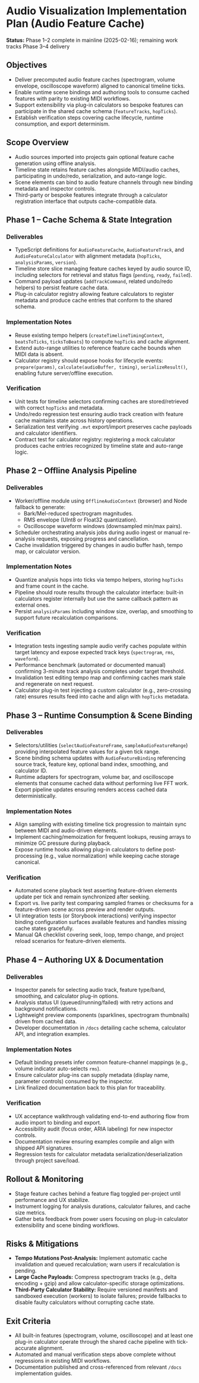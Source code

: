 # Audio Visualization Implementation Plan (Audio Feature Cache)

**Status:** Phase 1–2 complete in mainline (2025-02-16); remaining work tracks Phase 3–4 delivery

## Objectives

- Deliver precomputed audio feature caches (spectrogram, volume envelope, oscilloscope waveform) aligned to canonical timeline ticks.
- Enable runtime scene bindings and authoring tools to consume cached features with parity to existing MIDI workflows.
- Support extensibility via plug-in calculators so bespoke features can participate in the shared cache schema (`featureTracks`, `hopTicks`).
- Establish verification steps covering cache lifecycle, runtime consumption, and export determinism.

## Scope Overview

- Audio sources imported into projects gain optional feature cache generation using offline analysis.
- Timeline state retains feature caches alongside MIDI/audio caches, participating in undo/redo, serialization, and auto-range logic.
- Scene elements can bind to audio feature channels through new binding metadata and inspector controls.
- Third-party or bespoke features integrate through a calculator registration interface that outputs cache-compatible data.

## Phase 1 – Cache Schema & State Integration

### Deliverables

- TypeScript definitions for `AudioFeatureCache`, `AudioFeatureTrack`, and `AudioFeatureCalculator` with alignment metadata (`hopTicks`, `analysisParams`, `version`).
- Timeline store slice managing feature caches keyed by audio source ID, including selectors for retrieval and status flags (`pending`, `ready`, `failed`).
- Command payload updates (`addTrackCommand`, related undo/redo helpers) to persist feature cache data.
- Plug-in calculator registry allowing feature calculators to register metadata and produce cache entries that conform to the shared schema.

### Implementation Notes

- Reuse existing tempo helpers (`createTimelineTimingContext`, `beatsToTicks`, `ticksToBeats`) to compute `hopTicks` and cache alignment.
- Extend auto-range utilities to reference feature cache bounds when MIDI data is absent.
- Calculator registry should expose hooks for lifecycle events: `prepare(params)`, `calculate(audioBuffer, timing)`, `serializeResult()`, enabling future server/offline execution.

### Verification

- Unit tests for timeline selectors confirming caches are stored/retrieved with correct `hopTicks` and metadata.
- Undo/redo regression test ensuring audio track creation with feature cache maintains state across history operations.
- Serialization test verifying `.mvt` export/import preserves cache payloads and calculator identifiers.
- Contract test for calculator registry: registering a mock calculator produces cache entries recognized by timeline state and auto-range logic.

## Phase 2 – Offline Analysis Pipeline

### Deliverables

- Worker/offline module using `OfflineAudioContext` (browser) and Node fallback to generate:
  - Bark/Mel-reduced spectrogram magnitudes.
  - RMS envelope (UInt8 or Float32 quantization).
  - Oscilloscope waveform windows (downsampled min/max pairs).
- Scheduler orchestrating analysis jobs during audio ingest or manual re-analysis requests, exposing progress and cancellation.
- Cache invalidation triggered by changes in audio buffer hash, tempo map, or calculator version.

### Implementation Notes

- Quantize analysis hops into ticks via tempo helpers, storing `hopTicks` and frame count in the cache.
- Pipeline should route results through the calculator interface: built-in calculators register internally but use the same callback pattern as external ones.
- Persist `analysisParams` including window size, overlap, and smoothing to support future recalculation comparisons.

### Verification

- Integration tests ingesting sample audio verify caches populate within target latency and expose expected track keys (`spectrogram`, `rms`, `waveform`).
- Performance benchmark (automated or documented manual) confirming 3-minute track analysis completes under target threshold.
- Invalidation test editing tempo map and confirming caches mark stale and regenerate on next request.
- Calculator plug-in test injecting a custom calculator (e.g., zero-crossing rate) ensures results feed into cache and align with `hopTicks` metadata.

## Phase 3 – Runtime Consumption & Scene Binding

### Deliverables

- Selectors/utilities (`selectAudioFeatureFrame`, `sampleAudioFeatureRange`) providing interpolated feature values for a given tick range.
- Scene binding schema updates with `AudioFeatureBinding` referencing source track, feature key, optional band index, smoothing, and calculator ID.
- Runtime adapters for spectrogram, volume bar, and oscilloscope elements that consume cached data without performing live FFT work.
- Export pipeline updates ensuring renders access cached data deterministically.

### Implementation Notes

- Align sampling with existing timeline tick progression to maintain sync between MIDI and audio-driven elements.
- Implement caching/memoization for frequent lookups, reusing arrays to minimize GC pressure during playback.
- Expose runtime hooks allowing plug-in calculators to define post-processing (e.g., value normalization) while keeping cache storage canonical.

### Verification

- Automated scene playback test asserting feature-driven elements update per tick and remain synchronized after seeking.
- Export vs. live parity test comparing sampled frames or checksums for a feature-driven scene across preview and render outputs.
- UI integration tests (or Storybook interactions) verifying inspector binding configuration surfaces available features and handles missing cache states gracefully.
- Manual QA checklist covering seek, loop, tempo change, and project reload scenarios for feature-driven elements.

## Phase 4 – Authoring UX & Documentation

### Deliverables

- Inspector panels for selecting audio track, feature type/band, smoothing, and calculator plug-in options.
- Analysis status UI (queued/running/failed) with retry actions and background notifications.
- Lightweight preview components (sparklines, spectrogram thumbnails) driven from cached data.
- Developer documentation in `/docs` detailing cache schema, calculator API, and integration examples.

### Implementation Notes

- Default binding presets infer common feature-channel mappings (e.g., volume indicator auto-selects `rms`).
- Ensure calculator plug-ins can supply metadata (display name, parameter controls) consumed by the inspector.
- Link finalized documentation back to this plan for traceability.

### Verification

- UX acceptance walkthrough validating end-to-end authoring flow from audio import to binding and export.
- Accessibility audit (focus order, ARIA labeling) for new inspector controls.
- Documentation review ensuring examples compile and align with shipped API signatures.
- Regression tests for calculator metadata serialization/deserialization through project save/load.

## Rollout & Monitoring

- Stage feature caches behind a feature flag toggled per-project until performance and UX stabilize.
- Instrument logging for analysis durations, calculator failures, and cache size metrics.
- Gather beta feedback from power users focusing on plug-in calculator extensibility and scene binding workflows.

## Risks & Mitigations

- **Tempo Mutations Post-Analysis:** Implement automatic cache invalidation and queued recalculation; warn users if recalculation is pending.
- **Large Cache Payloads:** Compress spectrogram tracks (e.g., delta encoding + gzip) and allow calculator-specific storage optimizations.
- **Third-Party Calculator Stability:** Require versioned manifests and sandboxed execution (workers) to isolate failures; provide fallbacks to disable faulty calculators without corrupting cache state.

## Exit Criteria

- All built-in features (spectrogram, volume, oscilloscope) and at least one plug-in calculator operate through the shared cache pipeline with tick-accurate alignment.
- Automated and manual verification steps above complete without regressions in existing MIDI workflows.
- Documentation published and cross-referenced from relevant `/docs` implementation guides.
